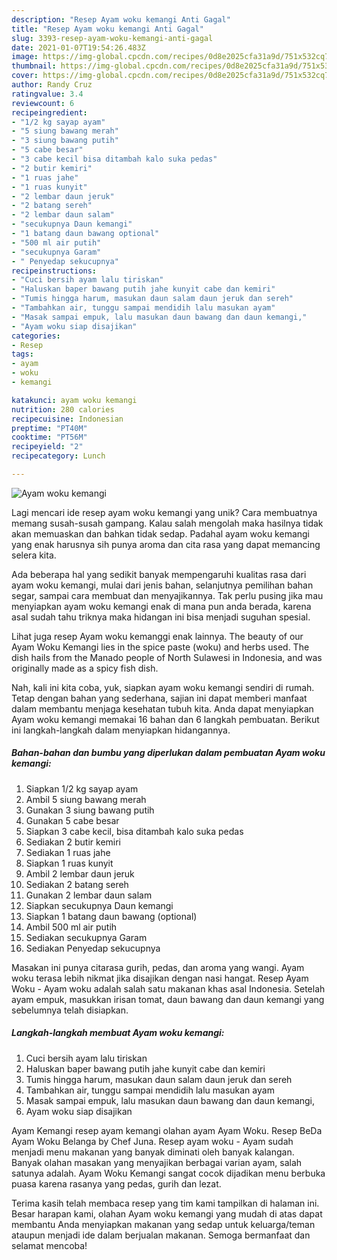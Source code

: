 ```yaml
---
description: "Resep Ayam woku kemangi Anti Gagal"
title: "Resep Ayam woku kemangi Anti Gagal"
slug: 3393-resep-ayam-woku-kemangi-anti-gagal
date: 2021-01-07T19:54:26.483Z
image: https://img-global.cpcdn.com/recipes/0d8e2025cfa31a9d/751x532cq70/ayam-woku-kemangi-foto-resep-utama.jpg
thumbnail: https://img-global.cpcdn.com/recipes/0d8e2025cfa31a9d/751x532cq70/ayam-woku-kemangi-foto-resep-utama.jpg
cover: https://img-global.cpcdn.com/recipes/0d8e2025cfa31a9d/751x532cq70/ayam-woku-kemangi-foto-resep-utama.jpg
author: Randy Cruz
ratingvalue: 3.4
reviewcount: 6
recipeingredient:
- "1/2 kg sayap ayam"
- "5 siung bawang merah"
- "3 siung bawang putih"
- "5 cabe besar"
- "3 cabe kecil bisa ditambah kalo suka pedas"
- "2 butir kemiri"
- "1 ruas jahe"
- "1 ruas kunyit"
- "2 lembar daun jeruk"
- "2 batang sereh"
- "2 lembar daun salam"
- "secukupnya Daun kemangi"
- "1 batang daun bawang optional"
- "500 ml air putih"
- "secukupnya Garam"
- " Penyedap sekucupnya"
recipeinstructions:
- "Cuci bersih ayam lalu tiriskan"
- "Haluskan baper bawang putih jahe kunyit cabe dan kemiri"
- "Tumis hingga harum, masukan daun salam daun jeruk dan sereh"
- "Tambahkan air, tunggu sampai mendidih lalu masukan ayam"
- "Masak sampai empuk, lalu masukan daun bawang dan daun kemangi,"
- "Ayam woku siap disajikan"
categories:
- Resep
tags:
- ayam
- woku
- kemangi

katakunci: ayam woku kemangi 
nutrition: 280 calories
recipecuisine: Indonesian
preptime: "PT40M"
cooktime: "PT56M"
recipeyield: "2"
recipecategory: Lunch

---
```



![Ayam woku kemangi](https://img-global.cpcdn.com/recipes/0d8e2025cfa31a9d/751x532cq70/ayam-woku-kemangi-foto-resep-utama.jpg)

Lagi mencari ide resep ayam woku kemangi yang unik? Cara membuatnya memang susah-susah gampang. Kalau salah mengolah maka hasilnya tidak akan memuaskan dan bahkan tidak sedap. Padahal ayam woku kemangi yang enak harusnya sih punya aroma dan cita rasa yang dapat memancing selera kita.

Ada beberapa hal yang sedikit banyak mempengaruhi kualitas rasa dari ayam woku kemangi, mulai dari jenis bahan, selanjutnya pemilihan bahan segar, sampai cara membuat dan menyajikannya. Tak perlu pusing jika mau menyiapkan ayam woku kemangi enak di mana pun anda berada, karena asal sudah tahu triknya maka hidangan ini bisa menjadi suguhan spesial.

Lihat juga resep Ayam woku kemanggi enak lainnya. The beauty of our Ayam Woku Kemangi lies in the spice paste (woku) and herbs used. The dish hails from the Manado people of North Sulawesi in Indonesia, and was originally made as a spicy fish dish.


Nah, kali ini kita coba, yuk, siapkan ayam woku kemangi sendiri di rumah. Tetap dengan bahan yang sederhana, sajian ini dapat memberi manfaat dalam membantu menjaga kesehatan tubuh kita. Anda dapat menyiapkan Ayam woku kemangi memakai 16 bahan dan 6 langkah pembuatan. Berikut ini langkah-langkah dalam menyiapkan hidangannya.

<!--inarticleads1-->

##### Bahan-bahan dan bumbu yang diperlukan dalam pembuatan Ayam woku kemangi:

1. Siapkan 1/2 kg sayap ayam
1. Ambil 5 siung bawang merah
1. Gunakan 3 siung bawang putih
1. Gunakan 5 cabe besar
1. Siapkan 3 cabe kecil, bisa ditambah kalo suka pedas
1. Sediakan 2 butir kemiri
1. Sediakan 1 ruas jahe
1. Siapkan 1 ruas kunyit
1. Ambil 2 lembar daun jeruk
1. Sediakan 2 batang sereh
1. Gunakan 2 lembar daun salam
1. Siapkan secukupnya Daun kemangi
1. Siapkan 1 batang daun bawang (optional)
1. Ambil 500 ml air putih
1. Sediakan secukupnya Garam
1. Sediakan  Penyedap sekucupnya


Masakan ini punya citarasa gurih, pedas, dan aroma yang wangi. Ayam woku terasa lebih nikmat jika disajikan dengan nasi hangat. Resep Ayam Woku - Ayam woku adalah salah satu makanan khas asal Indonesia. Setelah ayam empuk, masukkan irisan tomat, daun bawang dan daun kemangi yang sebelumnya telah disiapkan. 

<!--inarticleads2-->

##### Langkah-langkah membuat Ayam woku kemangi:

1. Cuci bersih ayam lalu tiriskan
1. Haluskan baper bawang putih jahe kunyit cabe dan kemiri
1. Tumis hingga harum, masukan daun salam daun jeruk dan sereh
1. Tambahkan air, tunggu sampai mendidih lalu masukan ayam
1. Masak sampai empuk, lalu masukan daun bawang dan daun kemangi,
1. Ayam woku siap disajikan


Ayam Kemangi resep ayam kemangi olahan ayam Ayam Woku. Resep BeDa Ayam Woku Belanga by Chef Juna. Resep ayam woku - Ayam sudah menjadi menu makanan yang banyak diminati oleh banyak kalangan. Banyak olahan masakan yang menyajikan berbagai varian ayam, salah satunya adalah. Ayam Woku Kemangi sangat cocok dijadikan menu berbuka puasa karena rasanya yang pedas, gurih dan lezat. 

Terima kasih telah membaca resep yang tim kami tampilkan di halaman ini. Besar harapan kami, olahan Ayam woku kemangi yang mudah di atas dapat membantu Anda menyiapkan makanan yang sedap untuk keluarga/teman ataupun menjadi ide dalam berjualan makanan. Semoga bermanfaat dan selamat mencoba!
